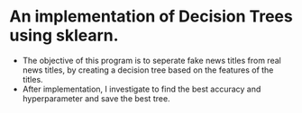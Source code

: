# An implementation of Decision Trees using sklearn.
- The objective of this program is to seperate fake news titles from real news titles, by creating a decision tree based on the features of the titles.
- After implementation, I investigate to find the best accuracy and hyperparameter and save the best tree.

